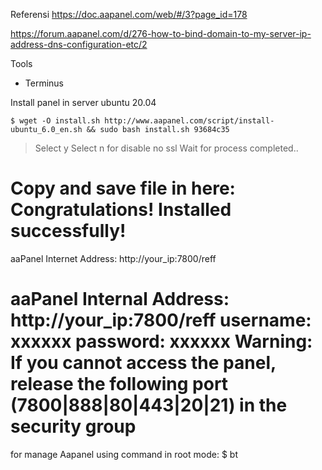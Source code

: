 Referensi
https://doc.aapanel.com/web/#/3?page_id=178

https://forum.aapanel.com/d/276-how-to-bind-domain-to-my-server-ip-address-dns-configuration-etc/2

Tools
 - Terminus

Install panel in server ubuntu 20.04
```
$ wget -O install.sh http://www.aapanel.com/script/install-ubuntu_6.0_en.sh && sudo bash install.sh 93684c35
```
 > Select y
 > Select n for disable no ssl
 Wait for process completed..
 
 Copy and save file in here:
 Congratulations! Installed successfully!
==================================================================
aaPanel Internet Address: http://your_ip:7800/reff

aaPanel Internal Address: http://your_ip:7800/reff
username: xxxxxx
password: xxxxxx
Warning:
If you cannot access the panel, 
release the following port (7800|888|80|443|20|21) in the security group
==================================================================

for manage Aapanel using command in root mode:
$ bt
